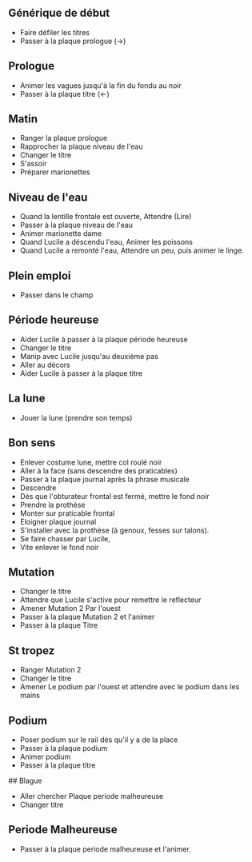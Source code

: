 ## Générique de début


- Faire défiler les titres
- Passer à la plaque prologue (→) 

## Prologue

- Animer les vagues jusqu'à la fin du fondu au noir
- Passer à la plaque titre (←)

## Matin

- Ranger la plaque prologue
- Rapprocher la plaque niveau de l'eau
- Changer le titre
- S'assoir
- Préparer marionettes

## Niveau de l'eau

- Quand la lentille frontale est ouverte, Attendre (Lire)
- Passer à la plaque niveau de l'eau
- Animer marionette dame
- Quand Lucile a déscendu l'eau, Animer les poissons
- Quand Lucile a remonté l'eau, Attendre un peu, puis animer le linge.

## Plein emploi

- Passer dans le champ

## Période heureuse

- Aider Lucile à passer à la plaque période heureuse
- Changer le titre
- Manip avec Lucile jusqu'au deuxième pas
- Aller au décors
- Aider Lucile à passer à la plaque titre

## La lune

- Jouer la lune (prendre son temps)

## Bon sens

- Enlever costume lune, mettre col roulé noir
- Aller à la face (sans descendre des praticables)
- Passer à la plaque journal après la phrase musicale
- Descendre
- Dès que l'obturateur frontal est fermé, mettre le fond noir
- Prendre la prothèse
- Monter sur praticable frontal
- Éloigner plaque journal
- S'installer avec la prothèse (à genoux, fesses sur talons).
- Se faire chasser par Lucile,
- Vite enlever le fond noir

## Mutation

- Changer le titre
- Attendre que Lucile s'active pour remettre le reflecteur
- Amener Mutation 2 Par l'ouest
- Passer à la plaque Mutation 2 et l'animer
- Passer à la plaque Titre

## St tropez

- Ranger Mutation 2
- Changer le titre
- Amener Le podium par l'ouest et attendre avec le podium dans les mains

## Podium

- Poser podium sur le rail dès qu'il y a de la place
- Passer à la plaque podium
- Animer podium
- Passer à la plaque titre

## Blague

- Aller chercher Plaque periode malheureuse
- Changer titre

## Periode Malheureuse

- Passer à la plaque periode malheureuse et l'animer.
